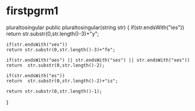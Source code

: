 # firstpgrm1
pluraltosingular
public pluraltosingular(string str)
{
	if(str.endsWith("ies"))
	return str.substr(0,str.length()-3)+"y";

	if(str.endsWith("ves"))
	return str.substr(0,str.length()-3)+"fe";

	if(str.endsWith("oes") || str.endsWith("ses") || str.endsWith("xes"))
	return 	str.substr(0,str.length()-2);

	if(str.endsWith("es"))
	return  str.substr(0,str.length()-2)+"is";
	
	return str.substr(0,str.length()-1);
}
